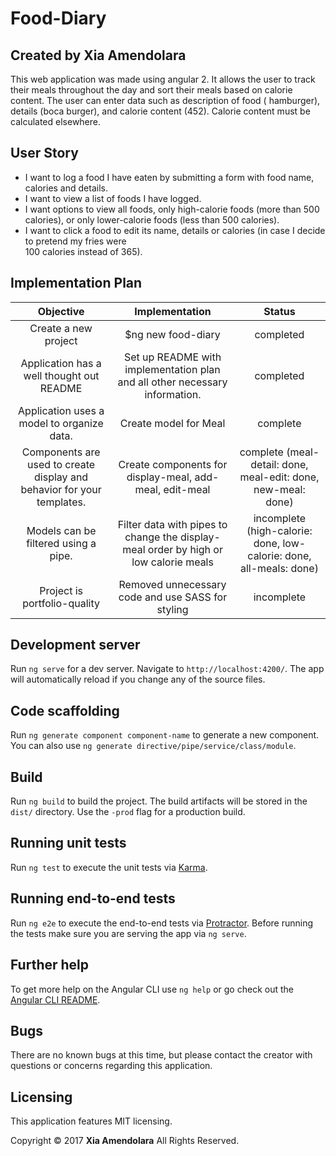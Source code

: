 # Food-Diary

## Created by Xia Amendolara

  This web application was made using angular 2. It allows the user to track their meals throughout the day and sort their meals based on calorie content. The user can enter data such as description of food ( hamburger), details (boca burger), and calorie content (452). Calorie content must be calculated elsewhere.

## User Story

* I want to log a food I have eaten by submitting a form with food name, calories and details.
* I want to view a list of foods I have logged.
* I want options to view all foods, only high-calorie foods (more than 500 calories), or only lower-calorie
  foods (less than 500 calories).
* I want to click a food to edit its name, details or calories (in case I decide to pretend my fries were   
  100 calories instead of 365).

## Implementation Plan

| Objective | Implementation | Status |
|:-------------:|:-------------:|:-------------:|
| Create a new project | $ng new food-diary | completed |
| Application has a well thought out README | Set up README with implementation plan and all other necessary information. | completed |
| Application uses a model to organize data. | Create model for Meal | complete |
| Components are used to create display and behavior for your templates. | Create components for display-meal, add-meal, edit-meal | complete (meal-detail: done, meal-edit: done, new-meal: done) |
| Models can be filtered using a pipe. | Filter data with pipes to change the display-meal order by high or low calorie meals | incomplete (high-calorie: done, low-calorie: done, all-meals: done)|
| Project is portfolio-quality | Removed unnecessary code and use SASS for styling | incomplete |


## Development server

Run `ng serve` for a dev server. Navigate to `http://localhost:4200/`. The app will automatically reload if you change any of the source files.

## Code scaffolding

Run `ng generate component component-name` to generate a new component. You can also use `ng generate directive/pipe/service/class/module`.

## Build

Run `ng build` to build the project. The build artifacts will be stored in the `dist/` directory. Use the `-prod` flag for a production build.

## Running unit tests

Run `ng test` to execute the unit tests via [Karma](https://karma-runner.github.io).

## Running end-to-end tests

Run `ng e2e` to execute the end-to-end tests via [Protractor](http://www.protractortest.org/).
Before running the tests make sure you are serving the app via `ng serve`.

## Further help

To get more help on the Angular CLI use `ng help` or go check out the [Angular CLI README](https://github.com/angular/angular-cli/blob/master/README.md).

## Bugs
There are no known bugs at this time, but please contact the creator with questions or concerns regarding this application.

## Licensing
This application features MIT licensing.

Copyright &copy; 2017 **Xia Amendolara** All Rights Reserved.
